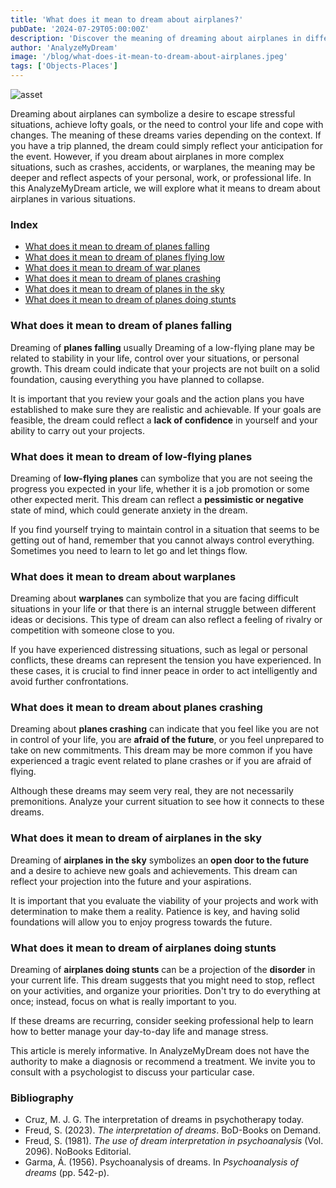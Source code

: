```yaml
---
title: 'What does it mean to dream about airplanes?'
pubDate: '2024-07-29T05:00:00Z'
description: 'Discover the meaning of dreaming about airplanes in different contexts and what your subconscious might be communicating to you.'
author: 'AnalyzeMyDream'
image: '/blog/what-does-it-mean-to-dream-about-airplanes.jpeg'
tags: ['Objects-Places']
---
```


![asset](/blog/what-does-it-mean-to-dream-about-airplanes.jpeg)

Dreaming about airplanes can symbolize a desire to escape stressful situations, achieve lofty goals, or the need to control your life and cope with changes. The meaning of these dreams varies depending on the context. If you have a trip planned, the dream could simply reflect your anticipation for the event. However, if you dream about airplanes in more complex situations, such as crashes, accidents, or warplanes, the meaning may be deeper and reflect aspects of your personal, work, or professional life. In this AnalyzeMyDream article, we will explore what it means to dream about airplanes in various situations.

### Index

- [What does it mean to dream of planes falling](#what-does-it-mean-to-dream-of-planes-falling)
- [What does it mean to dream of planes flying low](#what-does-it-mean-to-dream-of-planes-flying-low)
- [What does it mean to dream of war planes](#what-does-it-mean-to-dream-of-war-planes)
- [What does it mean to dream of planes crashing](#what-does-it-mean-to-dream-of-planes-crashing)
- [What does it mean to dream of planes in the sky](#what-does-it-mean-to-dream-of-planes-in-the-sky)
- [What does it mean to dream of planes doing stunts](#what-does-it-mean-to-dream-of-planes-doing-stunts)

### What does it mean to dream of planes falling

Dreaming of **planes falling** usually Dreaming of a low-flying plane may be related to stability in your life, control over your situations, or personal growth. This dream could indicate that your projects are not built on a solid foundation, causing everything you have planned to collapse. 

It is important that you review your goals and the action plans you have established to make sure they are realistic and achievable. If your goals are feasible, the dream could reflect a **lack of confidence** in yourself and your ability to carry out your projects. 

### What does it mean to dream of low-flying planes

Dreaming of **low-flying planes** can symbolize that you are not seeing the progress you expected in your life, whether it is a job promotion or some other expected merit. This dream can reflect a **pessimistic or negative** state of mind, which could generate anxiety in the dream. 

If you find yourself trying to maintain control in a situation that seems to be getting out of hand, remember that you cannot always control everything. Sometimes you need to learn to let go and let things flow. 

### What does it mean to dream about warplanes

Dreaming about **warplanes** can symbolize that you are facing difficult situations in your life or that there is an internal struggle between different ideas or decisions. This type of dream can also reflect a feeling of rivalry or competition with someone close to you.

If you have experienced distressing situations, such as legal or personal conflicts, these dreams can represent the tension you have experienced. In these cases, it is crucial to find inner peace in order to act intelligently and avoid further confrontations. 

### What does it mean to dream about planes crashing

Dreaming about **planes crashing** can indicate that you feel like you are not in control of your life, you are **afraid of the future**, or you feel unprepared to take on new commitments. This dream may be more common if you have experienced a tragic event related to plane crashes or if you are afraid of flying.

Although these dreams may seem very real, they are not necessarily premonitions. Analyze your current situation to see how it connects to these dreams. 

### What does it mean to dream of airplanes in the sky

Dreaming of **airplanes in the sky** symbolizes an **open door to the future** and a desire to achieve new goals and achievements. This dream can reflect your projection into the future and your aspirations.

It is important that you evaluate the viability of your projects and work with determination to make them a reality. Patience is key, and having solid foundations will allow you to enjoy progress towards the future. 

### What does it mean to dream of airplanes doing stunts

Dreaming of **airplanes doing stunts** can be a projection of the **disorder** in your current life. This dream suggests that you might need to stop, reflect on your activities, and organize your priorities. Don't try to do everything at once; instead, focus on what is really important to you.

If these dreams are recurring, consider seeking professional help to learn how to better manage your day-to-day life and manage stress.

This article is merely informative. In AnalyzeMyDream does not have the authority to make a diagnosis or recommend a treatment. We invite you to consult with a psychologist to discuss your particular case.

### Bibliography

- Cruz, M. J. G. The interpretation of dreams in psychotherapy today.
- Freud, S. (2023). *The interpretation of dreams*. BoD-Books on Demand.
- Freud, S. (1981). *The use of dream interpretation in psychoanalysis* (Vol. 2096). NoBooks Editorial.
- Garma, Á. (1956). Psychoanalysis of dreams. In *Psychoanalysis of dreams* (pp. 542-p).